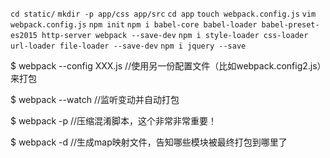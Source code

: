 `cd static/`
`mkdir -p app/css app/src`
`cd app`
`touch webpack.config.js`
`vim webpack.config.js`
`npm init`
`npm i babel-core babel-loader babel-preset-es2015 http-server webpack --save-dev`
`npm i style-loader css-loader url-loader file-loader --save-dev`
`npm i jquery --save`



$ webpack --config XXX.js   //使用另一份配置文件（比如webpack.config2.js）来打包
 
$ webpack --watch   //监听变动并自动打包
 
$ webpack -p    //压缩混淆脚本，这个非常非常重要！
 
$ webpack -d    //生成map映射文件，告知哪些模块被最终打包到哪里了